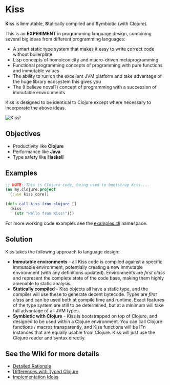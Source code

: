 Kiss
====

<b>K</b>iss is <b>I</b>mmutable, <b>S</b>tatically compiled and <b>S</b>ymbiotic (with Clojure).

This is an **EXPERIMENT** in programming language design, combining several big ideas from different programming languages:

- A smart static type system that makes it easy to write correct code without boilerplate
- Lisp concepts of homoiconicity and macro-driven metaprogramming
- Functional programming concepts of programming with pure functions and immutable values
- The ability to run on the excellent JVM platform and take advantage of the huge library ecosystem this gives you
- The (I believe novel?) concept of programming with a succession of immutable environments

Kiss is designed to be identical to Clojure except where necessary to incorporate the above ideas.

![Kiss!](https://raw.github.com/mikera/kiss/master/src/main/resources/kiss.png)

## Objectives

 - Productivity like **Clojure**
 - Performance like **Java**
 - Type safety like **Haskell**


## Examples

```clojure
;; NOTE: This is Clojure code, being used to bootstrap Kiss....
(ns my.clojure.project
  (:use kiss.core))
  
(defn call-kiss-from-clojure []
  (kiss 
    (str "Hello from Kiss!")))
```

For more working code examples see the [examples.clj](https://github.com/mikera/kiss/blob/master/src/test/clojure/kiss/demo/example.clj) namespace.

## Solution

Kiss takes the following approach to language design:

 - **Immutable environments** - all Kiss code is compiled against a specific immutable environment, potentially creating a new immutable environment (with any definitions updated). Environments are *first class* and represent the complete state of the code base, making them highly amenable to static analysis.
 - **Statically compiled** - Kiss objects all have a static type, and the compiler will use these to generate decent bytecode. Types are *first class* and can be used both at compile time and runtime. Exact features of the type system are still to be determined, but at a minimum will take full advantage of all JVM types.
 - **Symbiotic with Clojure** - Kiss is bootstrapped on top of Clojure, and designed to be used within a Clojure environment. You can call Clojure functions / macros transparently, and Kiss functions will be IFn instances that are equally usable from Clojure. Kiss will just use the Clojure reader and syntax directly. 

## See the Wiki for more details

 - [Detailed Rationale](https://github.com/mikera/kiss/wiki/Rationale)
 - [Differences with Typed Clojure](https://github.com/mikera/kiss/wiki/Differences-with-Typed-Clojure)
 - [Implementation Ideas](https://github.com/mikera/kiss/wiki/Implementation-Ideas)

